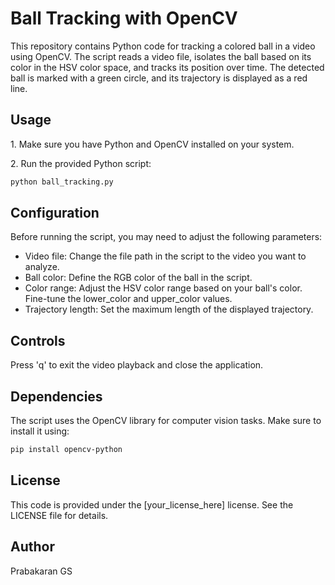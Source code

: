   <h1>Ball Tracking with OpenCV</h1>

  <p>This repository contains Python code for tracking a colored ball in a video using OpenCV. The script reads a video file, isolates the ball based on its color in the HSV color space, and tracks its position over time. The detected ball is marked with a green circle, and its trajectory is displayed as a red line.</p>

  <h2>Usage</h2>

  <p>1. Make sure you have Python and OpenCV installed on your system.</p>
  <p>2. Run the provided Python script:</p>

  ```bash
  python ball_tracking.py
  ```

  <h2>Configuration</h2>

  <p>Before running the script, you may need to adjust the following parameters:</p>

  <ul>
      <li>Video file: Change the file path in the script to the video you want to analyze.</li>
      <li>Ball color: Define the RGB color of the ball in the script.</li>
      <li>Color range: Adjust the HSV color range based on your ball's color. Fine-tune the lower_color and upper_color values.</li>
      <li>Trajectory length: Set the maximum length of the displayed trajectory.</li>
  </ul>

  <h2>Controls</h2>

  <p>Press 'q' to exit the video playback and close the application.</p>

  <h2>Dependencies</h2>

  <p>The script uses the OpenCV library for computer vision tasks. Make sure to install it using:</p>

  ```bash
  pip install opencv-python
  ```

  <h2>License</h2>

  <p>This code is provided under the [your_license_here] license. See the LICENSE file for details.</p>

  <h2>Author</h2>

  <p>Prabakaran GS</p>

